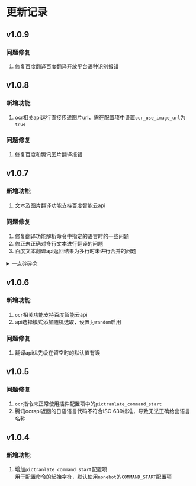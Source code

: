 # 更新记录
## v1.0.9
### 问题修复
1. 修复百度翻译百度翻译开放平台语种识别报错

## v1.0.8
### 新增功能
1. ocr相关api运行直接传递图片url，需在配置项中设置`ocr_use_image_url`为`true`
### 问题修复
1. 修复百度和腾讯图片翻译报错

## v1.0.7
### 新增功能
1. 文本及图片翻译功能支持百度智能云api
### 问题修复
1. 修复翻译功能解析命令中指定的语言时的一些问题
2. 修正未正确对多行文本进行翻译的问题
3. 百度文本翻译api返回结果为多行时未进行合并的问题
<details>
<summary>一点碎碎念</summary>
百度是怎么能做到文档都能写的不一致的（其实就是写错了），文字识别和机器翻译文档在参数部分都写的在body放置参数，ocr是对的，机器翻译却该放在params里，
害我对着文档看了半小时找我哪里写错了，最后是过了几天重新捡起来看了下示例代码才发现有问题

</details>


## v1.0.6
### 新增功能
1. `ocr`相关功能支持百度智能云api
2. api选择模式添加随机选取，设置为`random`启用
### 问题修复
1. 翻译api优先级在留空时的默认值有误

## v1.0.5
### 问题修复
1. `ocr`指令未正常使用插件配置项中的`pictranlate_command_start`
2. 腾讯ocrapi返回的日语语言代码不符合ISO 639标准，导致无法正确给出语言名称

## v1.0.4
### 新增功能
1. 增加`pictranlate_command_start`配置项\
用于配置命令的起始字符，默认使用`nonebot`的`COMMAND_START`配置项
